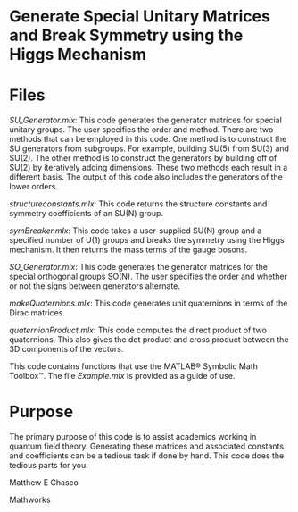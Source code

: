 # Generate Special Unitary Matrices and Break Symmetry using the Higgs Mechanism

# Files
*SU_Generator.mlx*:
This code generates the generator matrices for special unitary groups. The user specifies the order and method.
There are two methods that can be employed in this code. One method is to construct the SU generators from subgroups. For example, building SU(5) from SU(3) and SU(2). The other method is to construct the generators by building off of SU(2) by iteratively adding dimensions. These two methods each result in a different basis. The output of this code also includes the generators of the lower orders.

*structureconstants.mlx*:
This code returns the structure constants and symmetry coefficients of an SU(N) group.

*symBreaker.mlx*:
This code takes a user-supplied SU(N) group and a specified number of U(1) groups and breaks the symmetry using the Higgs mechanism. It then returns the mass terms of the gauge bosons.

*SO_Generator.mlx*:
This code generates the generator matrices for the special orthogonal groups SO(N). The user specifies the order and whether or not the signs between generators alternate.

*makeQuaternions.mlx*:
This code generates unit quaternions in terms of the Dirac matrices.

*quaternionProduct.mlx*:
This code computes the direct product of two quaternions. This also gives the dot product and cross product between the 3D components of the vectors.

This code contains functions that use the MATLAB® Symbolic Math Toolbox™.
The file *Example.mlx* is provided as a guide of use.

# Purpose
The primary purpose of this code is to assist academics working in quantum field theory. Generating these matrices and associated constants and coefficients can be a tedious task if done by hand. This code does the tedious parts for you.

Matthew E Chasco

Mathworks
